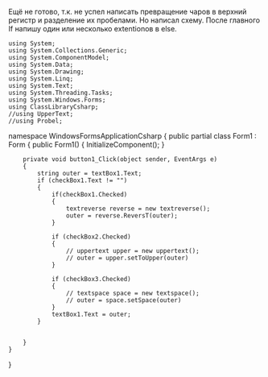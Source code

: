 Ещё не готово, т.к. не успел написать превращение чаров в верхний регистр и разделение их пробелами.
Но написал схему.
После главного If напишу один или несколько extentionов в else.

    using System;
    using System.Collections.Generic;
    using System.ComponentModel;
    using System.Data;
    using System.Drawing;
    using System.Linq;
    using System.Text;
    using System.Threading.Tasks;
    using System.Windows.Forms;
    using ClassLibraryCsharp;
    //using UpperText;
    //using Probel;

namespace WindowsFormsApplicationCsharp
{
    public partial class Form1 : Form
    {
        public Form1()
        {
            InitializeComponent();
        }

        private void button1_Click(object sender, EventArgs e)
        {
            string outer = textBox1.Text;
            if (checkBox1.Text != "")
            {
                if(checkBox1.Checked)
                {
                    textreverse reverse = new textreverse();
                    outer = reverse.ReversT(outer);
                }

                if (checkBox2.Checked)
                {
                    // uppertext upper = new uppertext();
                    // outer = upper.setToUpper(outer)
                }

                if (checkBox3.Checked)
                {
                    // textspace space = new textspace();
                    // outer = space.setSpace(outer)
                }
                textBox1.Text = outer;
            }
           

        }
    }
}
